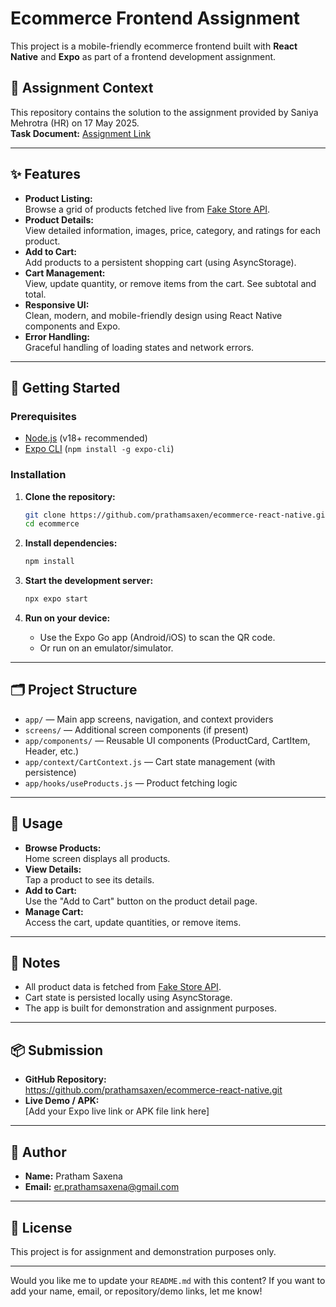 

# Ecommerce Frontend Assignment

This project is a mobile-friendly ecommerce frontend built with **React Native** and **Expo** as part of a frontend development assignment.

## 📄 Assignment Context

This repository contains the solution to the assignment provided by Saniya Mehrotra (HR) on 17 May 2025.  
**Task Document:** [Assignment Link](https://docs.google.com/document/d/1LIOgYHzzo63lHwIyucmz8C57PxtJmyocPIGD2ul_Q4A/edit?usp=sharing)

---

## ✨ Features

- **Product Listing:**  
  Browse a grid of products fetched live from [Fake Store API](https://fakestoreapi.com/).
- **Product Details:**  
  View detailed information, images, price, category, and ratings for each product.
- **Add to Cart:**  
  Add products to a persistent shopping cart (using AsyncStorage).
- **Cart Management:**  
  View, update quantity, or remove items from the cart. See subtotal and total.
- **Responsive UI:**  
  Clean, modern, and mobile-friendly design using React Native components and Expo.
- **Error Handling:**  
  Graceful handling of loading states and network errors.

---

## 🚀 Getting Started

### Prerequisites

- [Node.js](https://nodejs.org/) (v18+ recommended)
- [Expo CLI](https://docs.expo.dev/get-started/installation/) (`npm install -g expo-cli`)

### Installation

1. **Clone the repository:**
   ```bash
   git clone https://github.com/prathamsaxen/ecommerce-react-native.git
   cd ecommerce
   ```

2. **Install dependencies:**
   ```bash
   npm install
   ```

3. **Start the development server:**
   ```bash
   npx expo start
   ```

4. **Run on your device:**
   - Use the Expo Go app (Android/iOS) to scan the QR code.
   - Or run on an emulator/simulator.

---

## 🗂️ Project Structure

- `app/` — Main app screens, navigation, and context providers
- `screens/` — Additional screen components (if present)
- `app/components/` — Reusable UI components (ProductCard, CartItem, Header, etc.)
- `app/context/CartContext.js` — Cart state management (with persistence)
- `app/hooks/useProducts.js` — Product fetching logic

---

## 🛒 Usage

- **Browse Products:**  
  Home screen displays all products.
- **View Details:**  
  Tap a product to see its details.
- **Add to Cart:**  
  Use the "Add to Cart" button on the product detail page.
- **Manage Cart:**  
  Access the cart, update quantities, or remove items.

---

## 📝 Notes

- All product data is fetched from [Fake Store API](https://fakestoreapi.com/).
- Cart state is persisted locally using AsyncStorage.
- The app is built for demonstration and assignment purposes.

---

## 📦 Submission

- **GitHub Repository:**  
  https://github.com/prathamsaxen/ecommerce-react-native.git
- **Live Demo / APK:**  
  [Add your Expo live link or APK file link here]

---

## 👤 Author

- **Name:** Pratham Saxena
- **Email:** er.prathamsaxena@gmail.com

---

## 📃 License

This project is for assignment and demonstration purposes only.

---

Would you like me to update your `README.md` with this content? If you want to add your name, email, or repository/demo links, let me know!
